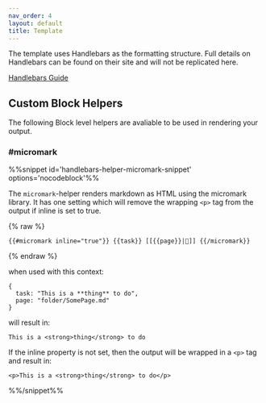 ```yaml
---
nav_order: 4
layout: default
title: Template
---
```


The template uses Handlebars as the formatting structure. Full details on Handlebars can be found on their site and will not be replicated here.

[Handlebars Guide](https://handlebarsjs.com/guide/)

## Custom Block Helpers

The following Block level helpers are avaliable to be used in rendering your output.

### #micromark

%%snippet id='handlebars-helper-micromark-snippet' options='nocodeblock'%%

The `micromark`\-helper renders markdown as HTML using the micromark library. It has one setting
which will remove the wrapping `<p>` tag from the output if inline is set to true.

{% raw %}
```
{{#micromark inline="true"}} {{task}} [[{{page}}|📝]] {{/micromark}}
```
{% endraw %}

when used with this context:

```
{
  task: "This is a **thing** to do",
  page: "folder/SomePage.md"
}
```

will result in:

```
This is a <strong>thing</strong> to do
```

If the inline property is not set, then the output will be wrapped in a `<p>` tag and result in:

```
<p>This is a <strong>thing</strong> to do</p>
```

%%/snippet%%
